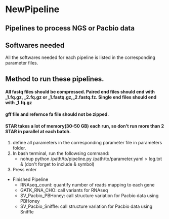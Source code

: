 # NewPipeline
Pipelines to process NGS or Pacbio data
---------------------------------------
## Softwares needed
All the softwares needed for each pipeline is listed in the corresponding parameter files.
## Method to run these pipelines.
#### All fastq files should be compressed. Paired end files should end with _1.fq.gz, _2.fq.gz or _1.fastq.gz,_2.fastq.fz. Single end files should end with _1.fq.gz
#### gff file and refernce fa file should not be zipped.
#### STAR takes a lot of memory(30-50 GB) each run, so don't run more than 2 STAR in parallel at each batch.
1. define all parameters in the corresponding parameter file in parameters folder.
2. In bash terminal, run the followsing command:
	* nohup python /path/to/pipeline.py /path/to/parameter.yaml > log.txt & (don't forget to include & symbol)
3. Press enter

* Finished Pipeline
	* RNAseq_count: quantify number of reads mapping to each gene
	* GATK_RNA_CHO: call variants for RNAseq
	* SV_Pacbio_PBHoney: call structure variation for Pacbio data using PBHoney
	* SV_Pacbio_Sniffle: call structure variation for Pacbio data using Sniffle
	

	
